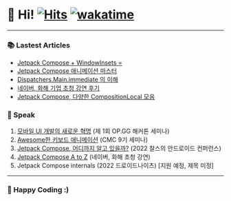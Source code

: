 # 👋 Hi! [![Hits](https://hits.seeyoufarm.com/api/count/incr/badge.svg?url=https%3A%2F%2Fgithub.com%2Fjisungbin%2Fjisungbin&count_bg=%2396D667&title_bg=%23555555&icon=ghostery.svg&icon_color=%23FFFFFF&title=see+my+profile&edge_flat=false)](https://github.com/jisungbin/fashion-guide) [![wakatime](https://wakatime.com/badge/user/2da851dd-14d7-47dd-821a-7d902e52c1c2.svg)](https://github.com/jisungbin/univ)

-----

### 📚 Lastest Articles

<!-- BLOG-POST-LIST:START -->
- [Jetpack Compose + WindowInsets =](https://sungbin.land/jetpack-compose-windowinsets-fa8f286f092b?source=rss-32f8b2abeab9------2)
- [Jetpack Compose 애니메이션 마스터](https://sungbin.land/jetpack-compose-%EC%95%A0%EB%8B%88%EB%A9%94%EC%9D%B4%EC%85%98-%EB%A7%88%EC%8A%A4%ED%84%B0-efbe5b074e03?source=rss-32f8b2abeab9------2)
- [Dispatchers.Main.immediate 의 이해](https://jisungbin.medium.com/dispatchers-main-immediate-%EC%9D%98-%EB%8C%80%ED%95%9C-%EC%9D%B4%ED%95%B4-9f073be21e5a?source=rss-32f8b2abeab9------2)
- [네이버, 화해 기업 초청 강연 후기](https://jisungbin.medium.com/%EB%84%A4%EC%9D%B4%EB%B2%84-%ED%99%94%ED%95%B4-%EA%B8%B0%EC%97%85-%EA%B0%95%EC%97%B0-%ED%9B%84%EA%B8%B0-4f6474918f62?source=rss-32f8b2abeab9------2)
- [Jetpack Compose, 다양한 CompositionLocal 모음](https://sungbin.land/jetpack-compose-%EC%9A%B0%EB%A6%AC%EA%B0%80-%EB%AA%B0%EB%9E%90%EB%8D%98-compositionlocal-%EB%93%A4-343b1ea41e3a?source=rss-32f8b2abeab9------2)
<!-- BLOG-POST-LIST:END -->



### 🎤 Speak

1. [모바일 UI 개발의 새로운 혁명](https://sungbin.land/%EB%AA%A8%EB%B0%94%EC%9D%BC-ui-%EA%B0%9C%EB%B0%9C%EC%9D%98-%EC%83%88%EB%A1%9C%EC%9A%B4-%ED%98%81%EB%AA%85-739c76a501b1) (제 1회 OP.GG 해커톤 세미나)
2. [Awesome한 키보드 애니메이션](https://sungbin.land/%EC%95%88%EB%93%9C%EB%A1%9C%EC%9D%B4%EB%93%9C-windowinsets%EB%A1%9C-%ED%82%A4%EB%B3%B4%EB%93%9C-%EC%95%A0%EB%8B%88%EB%A9%94%EC%9D%B4%EC%85%98-%EA%B5%AC%ED%98%84%ED%95%98%EA%B8%B0-1-b6452ed44bc8) (CMC 9기 세미나)
3. [Jetpack Compose, 어디까지 알고 있을까?](https://sungbin.land/jetpack-compose-%E1%84%8B%E1%85%A5%E1%84%83%E1%85%B5%E1%84%81%E1%85%A1%E1%84%8C%E1%85%B5-%E1%84%8B%E1%85%A1%E1%86%AF%E1%84%80%E1%85%A9-%E1%84%8B%E1%85%B5%E1%86%BB%E1%84%8B%E1%85%B3%E1%86%AF%E1%84%81%E1%85%A1-%EB%AF%B8%EA%B3%B5%EA%B0%9C-%EC%8A%AC%EB%9D%BC%EC%9D%B4%EB%93%9C-%EC%B6%94%EA%B0%80-%EB%B0%8F-%EC%95%BD%EA%B0%84%EC%9D%98-%ED%9B%84%EA%B8%B0-ff35cd43e4c3) (2022 찰스의 안드로이드 컨퍼런스)
4. [Jetpack Compose A to Z](https://jisungbin.medium.com/%EB%84%A4%EC%9D%B4%EB%B2%84-%ED%99%94%ED%95%B4-%EA%B8%B0%EC%97%85-%EA%B0%95%EC%97%B0-%ED%9B%84%EA%B8%B0-4f6474918f62) (네이버, 화해 초청 강연)
5. Jetpack Compose internals (2022 드로이드나이츠) [지원 예정, 제목 미정]



-----

### 🤗 Happy Coding :)
